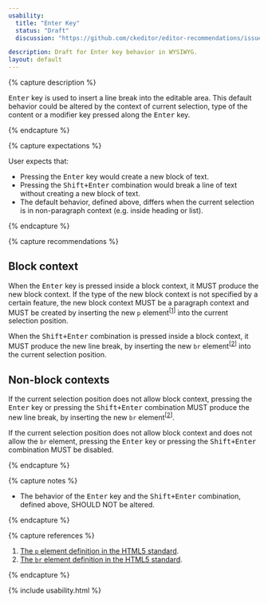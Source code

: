 ```yaml
---
usability:
  title: "Enter Key"
  status: "Draft"
  discussion: "https://github.com/ckeditor/editor-recommendations/issues/36"

description: Draft for Enter key behavior in WYSIWYG.
layout: default
---
```


{% capture description %}

<kbd>Enter</kbd> key is used to insert a line break into the editable area. This default behavior could be altered by the context of current selection, type of the content or a modifier key pressed along the <kbd>Enter</kbd> key.

{% endcapture %}

{% capture expectations %}

User expects that:

* Pressing the <kbd>Enter</kbd> key would create a new block of text.
* Pressing the <kbd>Shift+Enter</kbd> combination would break a line of text without creating a new block of text.
* The default behavior, defined above, differs when the current selection is in non-paragraph context (e.g. inside heading or list).

{% endcapture %}

{% capture recommendations %}

## Block context

<a id="autoparagraphing"></a>When the <kbd>Enter</kbd> key is pressed inside a block context, it MUST produce the new block context. If the type of the new block context is not specified by a certain feature, the new block context MUST be a paragraph context and MUST be created by inserting the new `p` element<sup>[[1](#ref1)]</sup> into the current selection position.

When the <kbd>Shift+Enter</kbd> combination is pressed inside a block context, it MUST produce the new line break, by inserting the new `br` element<sup>[[2](#ref2)]</sup> into the current selection position.

## Non-block contexts

If the current selection position does not allow block context, pressing the <kbd>Enter</kbd> key or pressing the <kbd>Shift+Enter</kbd> combination MUST produce the new line break, by inserting the new `br` element<sup>[[2](#ref2)]</sup>.

If the current selection position does not allow block context and does not allow the `br` element, pressing the <kbd>Enter</kbd> key or pressing the <kbd>Shift+Enter</kbd> combination MUST be disabled.

{% endcapture %}

{% capture notes %}

* The behavior of the <kbd>Enter</kbd> key and the <kbd>Shift+Enter</kbd> combination, defined above, SHOULD NOT be altered.

{% endcapture %}

{% capture references %}

1. 	<a id="ref1"></a>[The `p` element definition in the HTML5 standard](https://www.w3.org/TR/html5/grouping-content.html#the-p-element).
2. <a id="ref2"></a>[The `br` element definition in the HTML5 standard](https://www.w3.org/TR/html5/text-level-semantics.html#the-br-element).

{% endcapture %}

{% include usability.html %}
